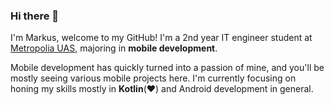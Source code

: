 ### Hi there 👋

I'm Markus, welcome to my GitHub! I'm a 2nd year IT engineer student at [Metropolia UAS](https://www.metropolia.fi/en), majoring in **mobile development**.

Mobile development has quickly turned into a passion of mine, and you'll be mostly seeing various mobile projects here. I'm currently focusing on honing my skills mostly in **Kotlin**(:heart:) and Android development in general.

<!--
**markusniv/markusniv** is a ✨ _special_ ✨ repository because its `README.md` (this file) appears on your GitHub profile.

Here are some ideas to get you started:

- 🔭 I’m currently working on ...
- 🌱 I’m currently learning ...
- 👯 I’m looking to collaborate on ...
- 🤔 I’m looking for help with ...
- 💬 Ask me about ...
- 📫 How to reach me: ...
- 😄 Pronouns: ...
- ⚡ Fun fact: ...
-->
